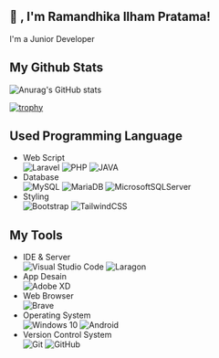## 👋 , I'm Ramandhika Ilham Pratama!

I'm a Junior Developer

## My Github Stats
![Anurag's GitHub stats](https://github-readme-stats.vercel.app/api?username=ramandhika-dev&show_icons=true&theme=gotham)
<!-- [![Top Langs](https://github-readme-stats.vercel.app/api/top-langs/?username=ramandhika-dev)](https://github.com/ramandhika-dev/github-readme-stats) -->

<!-- <p><a href="https://github.com/ryo-ma/github-profile-trophy"><img src="https://github-profile-trophy.vercel.app/?username=ramandhika-dev&row=2&column=4&margin-w=15&margin-h=15&theme=dracula&no-bg=true&no-frame=true" alt="mazipan" /></a></p> -->
[![trophy](https://github-profile-trophy.vercel.app/?username=ramandhika-dev&row=2&column=4&margin-w=15&margin-h=15&&theme=dracula)](https://github.com/ryo-ma/github-profile-trophy)


## Used Programming Language
- Web Script<br/>
![Laravel](https://img.shields.io/badge/laravel-%23FF2D20.svg?style=for-the-badge&logo=laravel&logoColor=white)
![PHP](https://img.shields.io/badge/php-%23777BB4.svg?style=for-the-badge&logo=php&logoColor=white)
![JAVA](https://img.shields.io/badge/JavaScript-323330?style=for-the-badge&logo=javascript&logoColor=F7DF1E)<br/>
- Database<br/>
![MySQL](https://img.shields.io/badge/MySQL-00000F?style=for-the-badge&logo=mysql&logoColor=white)
![MariaDB](https://img.shields.io/badge/MariaDB-003545?style=for-the-badge&logo=mariadb&logoColor=white)
![MicrosoftSQLServer](https://img.shields.io/badge/Microsoft%20SQL%20Sever-CC2927?style=for-the-badge&logo=microsoft%20sql%20server&logoColor=white)<br/>
- Styling<br/>
![Bootstrap](https://img.shields.io/badge/bootstrap-%23563D7C.svg?style=for-the-badge&logo=bootstrap&logoColor=white)
![TailwindCSS](https://img.shields.io/badge/tailwindcss-%2338B2AC.svg?style=for-the-badge&logo=tailwind-css&logoColor=white)

## My Tools
- IDE & Server<br/>
![Visual Studio Code](https://img.shields.io/badge/VisualStudioCode-0078d7.svg?style=for-the-badge&logo=visual-studio-code&logoColor=white)
![Laragon](https://img.shields.io/badge/Laragon-0E83CD?style=for-the-badge&logo=Laragon&logoColor=white)
- App Desain<br/>
![Adobe XD](https://img.shields.io/badge/Adobe%20XD-470137?style=for-the-badge&logo=Adobe%20XD&logoColor=#FF61F6)
- Web Browser<br/>
![Brave](https://img.shields.io/badge/Brave-FB542B?style=for-the-badge&logo=Brave&logoColor=white)
- Operating System<br/>
![Windows 10](https://img.shields.io/badge/Windows-0078D6?style=for-the-badge&logo=windows&logoColor=white)
![Android](https://img.shields.io/badge/Android-3DDC84?style=for-the-badge&logo=android&logoColor=white)
- Version Control System<br/>
![Git](https://img.shields.io/badge/git-%23F05033.svg?style=for-the-badge&logo=git&logoColor=white)
![GitHub](https://img.shields.io/badge/github-%23121011.svg?style=for-the-badge&logo=github&logoColor=white)

<!-- [![Top Langs](https://github-readme-stats.vercel.app/api/top-langs/?username=ramandhika-dev&langs_count=8)](https://github.com/ramandhika-dev?tab=repositories) -->
<!-- [![willianrod's wakatime stats](https://github-readme-stats.vercel.app/api/wakatime?username=ramandhika-dev)](https://github.com/anuraghazra/github-readme-stats) -->

<!-- <img src="https://github-readme-stats.vercel.app/api/top-langs/?username=ramandhika-dev&theme=vue"> -->
